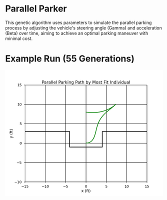 # Parallel Parker
This genetic algorithm uses parameters to simulate the parallel parking process by adjusting the vehicle's steering angle (Gamma) and acceleration (Beta) over time, aiming to achieve an optimal parking maneuver with minimal cost.
# Example Run (55 Generations)
![This is an image](./images/examplerun1.jpg)